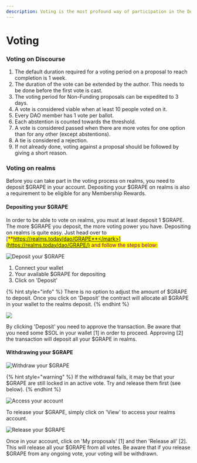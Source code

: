 ```yaml
---
description: Voting is the most profound way of participation in the DAO. So vote!
---
```


# Voting

### **Voting on Discourse**





1. The default duration required for a voting period on a proposal to reach completion is 1 week.&#x20;
2. The duration of the vote can be extended by the author. This needs to be done before the first vote is cast.
3. The voting period for Non-Funding proposals can be expedited to 3 days.
4. A vote is considered viable when at least 10 people voted on it.
5. Every DAO member has 1 vote per ballot.
6. Each abstention is counted towards the threshold.
7. A vote is considered passed when there are more votes for one option than for any other (except abstentions).
8. A tie is considered a rejection.
9. If not already done, voting against a proposal should be followed by giving a short reason.

### Voting on realms

Before you can take part in the voting process on realms, you need to deposit $GRAPE in your account. Depositing your $GRAPE on realms is also a requirement to be eligible for any Membership Rewards.

#### Depositing your $GRAPE

In order to be able to vote on realms, you must at least deposit 1 $GRAPE. The more $GRAPE you deposit, the more voting power you have. Depositing on realms is quite easy. Just head over to [<mark style="color:purple;">**https://realms.today/dao/GRAPE**</mark>](https://realms.today/dao/GRAPE/) and follow the steps below:

![Deposit your $GRAPE](../../.gitbook/assets/realms\_connect.png)

1. Connect your wallet
2. Your available $GRAPE for depositing
3. Click on 'Deposit'

{% hint style="info" %}
There is no option to adjust the amount of $GRAPE to deposit. Once you click on 'Deposit' the contract will allocate all $GRAPE in your wallet to the realms deposit.
{% endhint %}

![](../../.gitbook/assets/realms\_approve.png)

By clicking 'Deposit' you need to approve the transaction. Be aware that you need some $SOL in your wallet \[1] in order to proceed. Approving \[2] the transaction will deposit all your $GRAPE in realms.

#### Withdrawing your $GRAPE

![Withdraw your $GRAPE](../../.gitbook/assets/realms\_withdraw.png)

{% hint style="warning" %}
If the withdrawal fails, it may be that your $GRAPE are still locked in an active vote. Try and release them first (see below).
{% endhint %}

![Access your account](../../.gitbook/assets/realms\_account.png)

To release your $GRAPE, simply click on 'View' to access your realms account.

![Release your $GRAPE](../../.gitbook/assets/realms\_release.png)

Once in your account, click on 'My proposals' \[1] and then 'Release all' \[2]. This will release all your $GRAPE from all votes. Be aware that if you release $GRAPE from any ongoing vote, your voting will be withdrawn.
